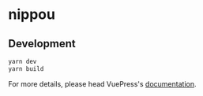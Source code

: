 # nippou

> 

## Development

```bash
yarn dev
yarn build
```

For more details, please head VuePress's [documentation](https://v1.vuepress.vuejs.org/).

